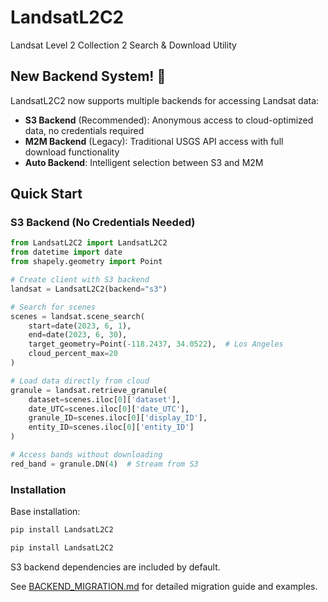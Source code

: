 # LandsatL2C2
Landsat Level 2 Collection 2 Search & Download Utility

## New Backend System! 🚀

LandsatL2C2 now supports multiple backends for accessing Landsat data:

- **S3 Backend** (Recommended): Anonymous access to cloud-optimized data, no credentials required
- **M2M Backend** (Legacy): Traditional USGS API access with full download functionality  
- **Auto Backend**: Intelligent selection between S3 and M2M

## Quick Start

### S3 Backend (No Credentials Needed)
```python
from LandsatL2C2 import LandsatL2C2
from datetime import date
from shapely.geometry import Point

# Create client with S3 backend
landsat = LandsatL2C2(backend="s3")

# Search for scenes
scenes = landsat.scene_search(
    start=date(2023, 6, 1),
    end=date(2023, 6, 30),
    target_geometry=Point(-118.2437, 34.0522),  # Los Angeles
    cloud_percent_max=20
)

# Load data directly from cloud
granule = landsat.retrieve_granule(
    dataset=scenes.iloc[0]['dataset'],
    date_UTC=scenes.iloc[0]['date_UTC'],
    granule_ID=scenes.iloc[0]['display_ID'],
    entity_ID=scenes.iloc[0]['entity_ID']
)

# Access bands without downloading
red_band = granule.DN(4)  # Stream from S3
```

### Installation

Base installation:
```bash
pip install LandsatL2C2
```

```bash
pip install LandsatL2C2
```

S3 backend dependencies are included by default.

See [BACKEND_MIGRATION.md](BACKEND_MIGRATION.md) for detailed migration guide and examples.
